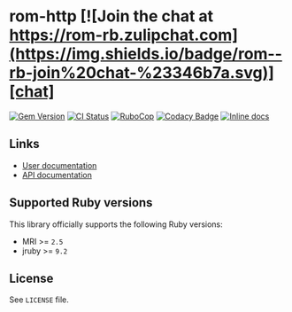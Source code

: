 [gem]: https://rubygems.org/gems/rom-http
[actions]: https://github.com/rom-rb/rom-http/actions
[codacy]: https://www.codacy.com/gh/rom-rb/rom-http
[chat]: https://rom-rb.zulipchat.com
[inchpages]: http://inch-ci.org/github/rom-rb/rom-http

# rom-http [![Join the chat at https://rom-rb.zulipchat.com](https://img.shields.io/badge/rom--rb-join%20chat-%23346b7a.svg)][chat]

[![Gem Version](https://badge.fury.io/rb/rom-http.svg)][gem]
[![CI Status](https://github.com/rom-rb/rom-http/workflows/ci/badge.svg)][actions]
[![RuboCop](https://github.com/rom-rb/rom-http/actions/workflows/rubocop.yml/badge.svg)](https://github.com/rom-rb/rom-http/actions/workflows/rubocop.yml)
[![Codacy Badge](https://api.codacy.com/project/badge/Coverage/d37d66bb711d4aeebf5e1c1650aee261)][codacy]
[![Inline docs](http://inch-ci.org/github/rom-rb/rom-http.svg?branch=main)][inchpages]

## Links

* [User documentation](http://rom-rb.org/learn/http)
* [API documentation](http://rubydoc.info/gems/rom-http)

## Supported Ruby versions

This library officially supports the following Ruby versions:

* MRI >= `2.5`
* jruby >= `9.2`

## License

See `LICENSE` file.
